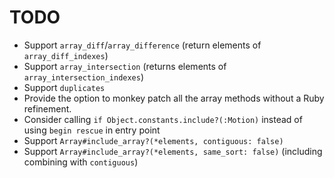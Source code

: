 # TODO

- Support `array_diff`/`array_difference` (return elements of `array_diff_indexes`)
- Support `array_intersection` (returns elements of `array_intersection_indexes`)
- Support `duplicates`
- Provide the option to monkey patch all the array methods without a Ruby refinement.
- Consider calling `if Object.constants.include?(:Motion)` instead of using `begin rescue` in entry point
- Support `Array#include_array?(*elements, contiguous: false)`
- Support `Array#include_array?(*elements, same_sort: false)` (including combining with `contiguous`)

